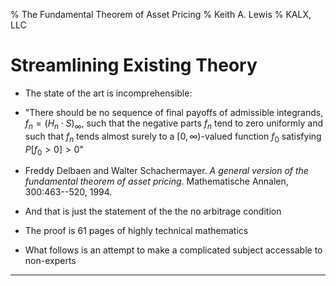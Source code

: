 % The Fundamental Theorem of Asset Pricing
% Keith A. Lewis
% KALX, LLC

# Streamlining Existing Theory

-   The state of the art is incomprehensible:

-  "There should be no sequence of final payoffs of admissible
    integrands, $f_n = (H_n\cdot S)_{\infty}$, such that the
    negative parts $f_n$ tend to zero uniformly and such that
    $f_n$ tends almost surely to a $[0,\infty)$-valued
    function $f_0$ satisfying $P[f_0 \gt 0] > 0$"
-   Freddy Delbaen and Walter Schachermayer. _A general version of the
    fundamental theorem of asset pricing_. Mathematische Annalen,
    300:463--520, 1994.
-   And that is just the statement of the the no arbitrage condition
-   The proof is 61 pages of highly technical mathematics
-   What follows is an attempt to make a complicated subject accessable
    to non-experts

----------------------------

<!--|

Old Baggage
-----------

-   The classical definition of arbitrage is unrealistic
    -   Traders want to make money on the initial position
    -   and minimize the capital required to do that
-   Specifying a real-world measure is irrelevant
    -   It gets immediately discarded anyway
    -   Measuring risk is the important problem
-   Discounted prices are martingales
    -   But only if cash flows are ignored
-   Conditional expectation is too technical
    -   It can be replaced by a simpler concept

A Simpler Approach
------------------

-   Map the finance to mathematics as directly as possible
    -   Clearly identify the misspecifications
-   The mathematics has to be implemented in software to be useful
    -   By people that don't understand complicated math
-   And make sense to the business side
    -   They write the checks

Assumptions
-----------

-   Single currency
    -   used for expressing prices and cash flows
-   Perfect liquidity
    -   zero bid-ask spread at any size
-   Discrete time trading
    -   because continuous time trading is impossible

Unified Derivatives
-------------------

-   Derivative: a contract for future transactions between a buyer and a
    seller
-   All derivative securities can be treated in a unified way
-   Specify an arbitrage free model that allows for possible market
    dynamics
-   Find a hedge and quanitfy the risks
    -   Classical theory is silent on the latter

Finance
-------

Times $t_0\lt t_1\lt\cdots$
  ~ The times where trading is allowed
Prices $X_0$, $X_1$, ...
  ~ vectors of market instrument prices in units of currency
Cash flows $C_0$, $C_1$, ...
  ~ amount paid by each instrument currently held
Trades $\Gamma_0$, $\Gamma_1$, ...
  ~ number of share transacted in each instrument

Accounting
----------

-   Position: $\Delta_j = \sum_{i\le j}\Gamma_i$
    -   shares held at time $t_j$
-   Value: $\Delta_j\cdot X_j$
    -   Marked-to-market value of the position
-   Account: $A_j = \Delta_{j-1}\cdot C_j - \Gamma_j\cdot
    X_j$
    -   Cash flows from existing position less cost of current
        securities traded
    -   No cash flows accrue to current trades

Arbitrage
---------

-   Trades $(\Gamma_j)$ such that
    $A_0\gt 0$, $A_j\ge0$, $j\gt0$,
	and $\sum_j \Gamma_j = 0$.
-	Make money on the initial trade, never lose afterwards,
    and close out the position at some point.
-   Note: no prior 'real world' measure is assumed
-   This definition is not sufficient for traders
	- Risk managers will slap absolute value signs around every number.
	- If $|\Gamma_0|\cdot|X_0|$ is too large they can't do the trade.

Mathematics
-----------

-	

$\Omega$ - Outcomes
------------------------

-   The set of everything that can happen
-   Usually a collection of possible instrument price trajectories
-   Could also include current and future news, social media data, etc
-   No, really. It can be the set of EVERYTHING that can happen
-   Not practical to implement, but math allows us to think big

Partitions/Algebras/Partial Information
----------------------------------------

-   A _partition_ is a disjoint union of subsets
-   $\Omega = \cup_j A_j$ where $A_i\cap A_j =
    \emptyset$ if $i\not= j$
-   An _algebra_ is a collection of sets closed under complement and
    union
-   $A\in\mathscr{A}$ is an _atom_ if $B\subseteq A$,
    $B\in\mathscr{A}$ imply $B=A$ or $B=\emptyset$
-   If an algebra $\mathscr{A}$ is finite the atoms are a partition
-   The algebra $\{\emptyset,\Omega\}$ represents complete lack
    of information.
-   The _power set_ $\mathscr{P}(\Omega) =
    \{E:E\subseteq\Omega\}$ represents complete information
-   Knowing which atom $\omega\in\Omega$ belongs to represents
    partial information
-   E.g., $\{\{1,3,5\},\{2,4,6\}\}$ represents knowing whether
    a die roll is even or odd.

$B(\Omega, \mathscr{A}$) - Bounded measurable functions
-------------------------------------------------------------

-   Bounded: $X\colon\Omega\to\mathbb{R}$ with
    $\sup_{\omega\in\Omega}|X(\omega)|$ finite
-   Measurable: $\{\omega\in\Omega: X(\omega) \le
    x\}\in\mathscr{A}$ for all $x\in\mathbb{R}$
-   If $\mathscr{A}$ is finite, measurable is the same as being
    constant on atoms
-   Every function is bounded on a computer
-   `#define DBL_MAX    1.7976931348623157E+308`

$ba(\Omega, \mathscr{A}$) - Finitely additive measures
------------------------------------------------------------

-   A function $\Pi\colon\mathscr{A}\to\mathbb{R}$ such that
    $\Pi(A\cup B) = \Pi(A) + \Pi(B)$ if $A\cap B =
    \emptyset$
-   The [vector space dual](http://en.wikipedia.org/wiki/Dual_space) of
    bounded measurable functions
-   The dual pairing is $\langle X,\Pi\rangle = \int_\Omega
    X\,d\Pi$
-   If $\mathscr{A}$ is finite the integral is just the sum over
    atoms
-   For $X\in B(\Omega,\mathscr{A})$ and $\Pi\in
    ba(\Omega,\mathscr{A})$ define $X\Pi\in
    ba(\Omega,\mathscr{A})$ by $\langle Y,X\Pi\rangle =
    \langle YX,\Pi\rangle$
-   $\Pi|_\mathscr{A}$ is the measure $\Pi$ restricted to
    the algebra $\mathscr{A}$
-   _Conditional expectation_ $E[X|\mathscr{A}]$ is defined by
    $\langle E[X|\mathscr{A}],\Pi\rangle = \langle
    X,\Pi|_\mathscr{A}\rangle$, $\Pi\in ba(\Omega)$
-   The
    [adjoint/dual/transpose](http://en.wikipedia.org/wiki/Dual_space) of
    conditional expectation is restriction

$(\mathscr{A}_t)_{t\in T}$ - Filtrations
------------------------------------------------

-   An increasing sequence of algebras
-   Represents information available over time
-   Consider flipping a coin: $T$,$H$,$H$,$\dots$
-   Model as $\omega\in[0,1)$ $\omega = .011\dots_2 =
    \sum_{j\gt0} \omega_j 2^{-j}$, $\omega_j
    \in\{0,1\}$
-   $\mathscr{A}_j = \{[\frac{i}{2^j},\frac{i+1}{2^j}) : 0\le
    i\lt 2^j\}$ represents knowing the first $j$ digits

Fundamental Theorem of Asset Pricing
------------------------------------

-   There is no arbitrage iff there exist positive scalar measures
    $(\Pi_j)$ with \begin{equation\*} X_j\Pi_j = (C_{j+1} +
    X_{j+1})\Pi_{j+1}|_{\mathscr{A}_j} \end{equation\*}
-   By induction \begin{equation} X_j\Pi_j = (\sum_{j\lt i\le
    k}C_i\Pi_i + X_k\Pi_k)|_{\mathscr{A}_j} \label{ftap}
    \end{equation}
-   $(\Pi_j)$ are unique if market is complete (Second fundamental
    theorem)
-   Never true for realistic models

FTAP easy direction
-------------------

-   Suppose there exist price deflators with $X_j\Pi_j = (C_{j+1}
    + X_{j+1})\Pi_{j+1}|_{\mathscr{A}_j}$
-   Using $A_{j+1} = \Delta_{j}\cdot C_{j+1} -
    \Gamma_{j+1}\cdot X_{j+1}$
-   \begin{align\*} \Delta_j\cdot X_j\Pi_j &=
    \underline{\Delta_j}\cdot(\underline{C_{j+1}} +
    X_{j+1})\Pi_{j+1}|_{\mathscr{A}_j}\\ &= (\mathbf{A_{j+1} +
    \underline{\Gamma_{j+1}}\cdot X_{j+1}})\Pi_{j+1} +
    \underline{\Delta_j}\cdot
    X_{j+1}\Pi_{j+1}|_{\mathscr{A}_j}\\ &= A_{j+1}\Pi_{j+1} +
    \mathbf{\Delta_{j+1}}\cdot
    X_{j+1}\Pi_{j+1}|_{\mathscr{A}_j}\\ \end{align\*}
-   By induction \begin{equation} \Delta_j\cdot X_j\Pi_j =
    \sum_{j\lt i\le k} A_i\Pi_i + \Delta_k\cdot
    X_k\Pi_k|_{\mathscr{A}_j} \label{ftdp} \end{equation}
-   $\sum_j\Gamma_j = 0$ and $A_i\ge0$, $i\gt0$ imply
    $0 = \sum_i A_i\Pi_i|_{\mathscr{A}_0}$ and $A_0\le
    0$.

FTAP hard direction
-------------------

-   Who cares?
-   No arbitrage implies deflators exist, but we can find plenty
    -   E.g., $X_t = (e^{rt}, se^{(r - \sigma^2/2)t + \sigma
        B_t})$, $\Pi_t = e^{-rt}P$,
    -   where $(B_t)$ is Brownian motion and $P$ is Weiner
        measure
    -   models a bond and non-dividend paying stock
-   The hard part is finding models that reflect market dynamics with
    parameters that can be fitted to market data
-   Finding arbitrage free models is much easier

Derivatives
-----------

-   Prices and cash flows satisfy $\color{blue}X_j\Pi_j =
    \sum_{j\lt i\le k}\color{red}C_i\Pi_i +
    \color{blue}X_k\Pi_k|_{\mathscr{A}_j}$
-   For any trades $(\Gamma_j)$, $\color{blue}\Delta_j\cdot
    \color{blue}X_j\Pi_j = \sum_{j\lt i\le k}
    \color{red}A_i\Pi_i + \color{blue}\Delta_k\cdot
    \color{blue}X_k\Pi_k|_{\mathscr{A}_j}$
-   The position determines the value $\color{blue}\Delta_j\cdot
    \color{blue}X_j$...
-   ...and the account determines the cash flows $\color{red}A_j$
    for a derivative instrument
-   This is how to create synthetic instruments

Delta Hedging
-------------

-   Assuming $\Pi_0 = 1$ and $\Delta_j$ is eventually zero
    $$ \Delta_0\cdot X_0 = \sum_{0\lt
    i}A_i\Pi_i|_{\mathscr{A}_0} $$
-   "The value of a derivative is the expected value of discounted cash
    flows"
-   _If_ a hedge exists the initial hedge is given by $$\Gamma_0 =
    \Delta_0 = \frac{\partial(\Delta_0\cdot X_0)}{\partial
    X_0} = \frac{\partial}{\partial X_0}E[\sum_{0\lt
    i}A_i\Pi_i]$$
-   For a one period model with $C_j = 0$ we could solve
    $\min_{\Gamma_0}||\Gamma_0\cdot X_1 - A_1||^2$ and get a
    measure of the hedging error

$T$ - Trading Times
-----------------------

-   A discrete set of ordered times/dates
-   Using the real numbers to model time is not realistic
-   Markets are not always open
-   Continuous trading is physically impossible
    -   And leads to doubling paradoxes

$X$ - Prices
----------------

-   Functions $X\colon T\to(\Omega\to\mathbb{R})$ with
    $X_t\colon\Omega\to\mathbb{R}$ bounded
    $\mathscr{A}_t$ measurable
-   $X_t(\omega)$ is price at time $t$ given outcome
    $\omega$
-   E.g., Brownian motion with $\Omega = C[0,\infty)$ and
    $B_t(\omega) = \omega(t)$

$C$ - Cash Flows
--------------------

-   Functions $C\colon T\to(\Omega\to\mathbb{R})$ with
    $C_t\colon\Omega\to\mathbb{R}$ bounded
    $\mathscr{A}_t$ measurable
-   Amount paid to buyer if held at $t$
-   Must have been bought _before_ $t$ to receive
-   Bond coupons, stock dividends, FX roll, ...
-   Often $C_t = 0$

$\Gamma$ - Trades
----------------------

-   Functions $\Gamma\colon T\to(\Omega\to\mathbb{R})$ with
    $\Gamma_t\colon\Omega\to\mathbb{R}$ bounded
    $\mathscr{A}_t$ measurable
-   Amount of instrument purchased at time $t$
-   The _position_ is $\Delta_t = \sum_{s\le t} \Gamma_s$

$A$ - Account
-----------------

-   $A_t = \Delta_{t_-} C_t - \Gamma_t X_t$
-   $t_-$ is time immediately prior to $t$
-   Amount received from cash flows minus trading costs
-   The _balance_ is $B_t = \sum_{s\le t} A_s$

Market
------

-   Collection of prices and cash flows indexed by market instruments
-   $X_t,C_t$ are vector valued
-   Dimension equal to the number of market insturments
-   Account becomes $A_t = \Delta_{t_-}\cdot C_t -
    \Gamma_t\cdot X_t$

------

> There is only one model--a vector valued stochastic process--it is
just a matter of parameterization.

One Period Binomial Model
-------------------------

-   $\Omega = \{S^-,S^+\}$, $X_0 = (1,s)$,
    $X_1(\omega) = (R,\omega)$, $C_j = 0$
-   Bond with realized return $R$ and stock goes from $s$ to
    either $S^-$ or $S^+$
-   Find $\pi^-$ and $\pi^+$ such that $(1,s) =
    (R,S^-)\pi^- + (R,S^+)\pi^+$
-   $\pi^- = (S^+/R - s)/(S^+ - S^-)$, $\pi^+ = (s -
    S^-/R)/(S^+ - S^-)$
-   Derivative pays $V(\omega)$ at time 1 for some function $V$
-   There exists $\Gamma_0 = (m,n)$ such that $\Gamma_0\cdot
    X_1 = V$
-   Solve $mR + nsd = V(S_-)$, $mR + nsu = V(S_+)$ for
    $m,n$
-   $n = (V(S_+)-V(S_-))/(S_+-S_-)$, and $$ v = m + ns =
    \frac{1}{R}\left(\frac{S_+-Rs}{S_+-S_-}V(S_-)+\frac{Rs -
    S_-}{S_+-S_-}V(S_+)\right) $$

Example: Put-Call Parity
------------------------

-   $T = \{0,1\}$, $\Omega = [0,\infty)$, $\mathscr{A}_0
    = \{\Omega\}$, $\mathscr{A}_1 = \mathscr{P}(\Omega)$,
    -   $X_0 = (1,s,c,p)$, $X_1(\omega) = (R,\omega,0,0)$,
    -   $C_1(\omega) = (0,0,\max\{\omega - k,0\},\max\{k -
        \omega,0\})$
-   Models a bond with realized return $R$, a stock that can have
    any non-negative value, and a call and put both struck at $k$.
-   No arbitarge implies $$(1,s,c,p) = \langle
    (R,\omega,\max\{\omega - k,0\},\max\{k -
    \omega,0\}),\Pi\rangle$$
-   Taking $\Gamma_0 = (k/R, -1, 1, -1)$ yields $k/R - s + c - p
    = \langle k - \omega + \max\{\omega - k,0\} - \max\{k -
    \omega,0\}),\Pi\rangle = 0$
-   Put-call parity: $c - p = s - k/R$
-   Don't really need a model for this, but it illustrates how to use
    the framework

Example: Cost of Carry
----------------------

-   $T = \{0,1\}$, $\Omega = [0,\infty)$, $\mathscr{A}_0
    = \{\Omega\}$, $\mathscr{A}_1 = \mathscr{P}(\Omega)$,
    -   $X_0 = (1,s,0)$, $X_1(\omega) = (R,\omega,0)$
    -   $C_1(\omega) = (0, 0, \omega - f)$
-   Models a bond with realized return $R$, a stock that can have
    any non-negative value, and an at-the-money forward
-   Forwards have price zero at expiration
-   No arbitarge implies $(1,s,0) = \langle
    (R,\omega,\omega-f),\Pi\rangle$ so $1 = \langle
    R,\Pi\rangle$, $s = \langle \omega,\Pi\rangle$, and $0
    = s - f/R$.
-   Cost-of-carry:$f = Rs$
-   Also don't really need a model for this

Multiperiod Stock Model
-------------------

-   $\Omega = [0,\infty)^n$
-   $X_0 = (1,s,0)$, $X_j = (R_j, \omega_j,
    \phi_j(\omega_j))$, $X_n = (R_n, \omega_n, 0)$
-   $C_j = 0$, $0\le j\lt n$, $C_n = (0, 0, \omega_n -
    f)$
-   Multiperiod stock and foward contract
-   The $\phi_j$ are determined by the no arbitrage condition
-   $\langle R_j,\Pi_j\rangle = \langle R_n, \Pi_n\rangle$
-   $\langle \omega_j, \Pi_j\rangle = \langle \omega_n,
    \Pi_n\rangle$
-   $\langle \phi_j(\omega_j), \Pi_j\rangle = \langle
    \omega_n - f, \Pi_n\rangle = \langle \omega_j -
    fR_n/R_j,\Pi_j\rangle$,
-   so $\phi_j(\omega_j) = \omega_j - fR_n/R_j$

Fixed Dividends
---------------

-   $\Omega = [0,\infty)^n$
-   $X_0 = (1,s,0)$, $X_j = (R_j, \omega_j,
    \phi_j(\omega_j))$, $X_n = (R_n, \omega_n, 0)$
-   $C_0 = 0$, $C_j = (0,d_j,0)$, $0\lt j\lt n$,
    $C_n = (0, d_n, \omega_n - f)$
-   Multiperiod stock paying dividends and foward contract
-   The $\phi_j$ are determined by the no arbitrage condition
-   $\langle R_j,\Pi_j\rangle = \langle R_n, \Pi_n\rangle$
-   $\langle \omega_j, \Pi_j\rangle = \sum_{j\lt k\lt
    n}\langle d_k, \Pi_k\rangle + \langle \omega_n + d_n,
    \Pi_n\rangle$
-   $\langle \phi_j(\omega_j), \Pi_j\rangle = \langle
    \omega_n - f, \Pi_n\rangle = \langle \omega_j -
    \sum_{j\lt k\le n}d_kR_n/R_k - fR_n/R_j,\Pi_j\rangle$,
-   so $\phi_j(\omega_j) = \omega_j - R_N(f/R_j +
    \sum_{j\lt k\le n}d_k/R_k)$

General Models
--------------

-   Specify a probability measure $P$ on $\Omega$
-   Choose $\pi_j\in B(\Omega,\mathscr{A}_j)$ and let
    $\Pi_j = \pi_jP|_{\mathscr{A}_j}$
-   Arbitrage free if $X_j\Pi_j = (C_{j+1} +
    X_{j+1})\Pi_{j+1}|_{\mathscr{A}_j}$
-   Customary to assume $\mathscr{A}_0 = \{\emptyset,\Omega\}$
    and $\pi_0 = 1$
-   The cash flows are usually specified by the market
-   The difficult part is specifying the prices and deflators

Canonical Price Deflator
------------------------

-   If $X_t = R(t)$ is deterministic and $C_t = 0$ then
    $\Pi_t = R(t)^{-1}P|_{\mathscr{A}_t}$ for any probability
    measure $P$ is a deflator for that single instrument
-   Assume for each time there is an instrument with $X_j = 1$ and
    $C_{j+1} = R_j$
-   $R_j$ is the _short realized return_ over $t_j$ to
    $t_{j+1}$
-   Define _canonical price deflators_ $$\Pi_j = (R_0\cdots
    R_{j-1})^{-1}P|_{\mathscr{A}_j}$$
-   Easy to show $\Pi_j = R_j\Pi_{j+1}|_{\mathscr{A}_j}$
-   Note $\Pi_j$ is $\mathscr{A}_{j-1}$ measurable (aka
    _predictable_)
-   There are many possible deflators, but this is canonnical

Zero Coupon Bonds
-----------------

-   A zero coupon bond maturing at $u$ has $X_0 = D(u)$ and
    $C_u = 1$
-   $D(u)\Pi_0 = \Pi_u|_{\mathscr{A}_0}$ so $D(u) =
    \Pi_u(\Omega)$
-   Let $D_t(u)$ be the price at time $t$
-   $D_t(u)\Pi_t = \Pi_u|_{\mathscr{A}_t}$ so $$ D_t(u) =
    \Pi_u/\Pi_t|_{\mathscr{A}_t} = \Pi_{t\le s\lt
    u}R_s^{-1}P|_{\mathscr{A}_t} $$

Forward Rate Agreements
-----------------------

-   have price $X_0 = 0$ and two cash flows
    -   $C_u = -1$, $C_v = 1 + F(u,v)\delta_{u,v}$
-   $\delta_{u,v}$ is the _day count fraction_ that is
    approximately $v - u$ in years depending on the [day count
    convention](http://en.wikipedia.org/wiki/Day_count_convention)
-   Since $0 = -D(u) + (1 + F(u,v)\delta_{u,v})D(v)$ we have $$
    F(u,v) = \frac{1}{\delta_{u,v}}\left(\frac{D(u)}{D(v)} -
    1\right) =
    \frac{1}{\delta_{u,v}}\left(\frac{\Pi_u}{\Pi_v}\bigr|_{\mathscr{A}_0}
    - 1\right) $$
-   Let $F_t(u,v)$ be the forward at time $t$ over $[u,v]$
-   Since $X_t = 0 = -D_t(u) + (1 +
    F_t(u,v)\delta_{u,v})D_t(v)$ we have $$ F_t(u,v) =
    \frac{1}{\delta_{u,v}}\left(\frac{D_t(u)}{D_t(v)} - 1\right)
    =
    \frac{1}{\delta_{u,v}}\left(\frac{\Pi_u}{\Pi_v}\bigr|_{\mathscr{A}_t}
    - 1\right) $$

Forward Rate Agreements w/o Notional
------------------------------------

-   Can also be specified as a single cash flow
-   price $X_0 = 0$ and forward $f(u,v)$ with
    -   $C_v = (F_u(u,v) - f(u,v))\delta_{u,v}$
-   Prevailing forward rate at start of period versus fixed
-   Note $0 = (F_u(u,v) -
    f(u,v))\delta_{u,v}\Pi_v|_{\mathscr{A}_0} = (\Pi_u -
    \Pi_v - f(u,v)\delta{u,v})|_{\mathscr{A}_0}$
-   and $F_0(u,v)\delta_{u,v}\Pi_v|_{\mathscr{A}_0} = (\Pi_u
    - \Pi_v)|_{\mathscr{A}_0}$
-   so $f(u,v) = F_0(u,v)$
-   These two contracts have very different risk profiles

Counterparty Risk
-----------------

-   Assume default time $T$ and recovery $R$ on remaining cash
    flows
-   $R$ assumed to be a constant, $T$ is a random variable
-   Assume $T$ is independent of the deflators
-   Augment sample space to $\Omega' = \Omega\times [0,\infty)$
-   Augment filtration to $\mathscr{A}_t' = \mathscr{A}_t \times
    \mathscr{B}_t$,
-   Where $B_t$ contains the set $(t,\infty)$ and any
    $B\subset [0,t]$
-   At time $t$ we either know the default time exactly or only that
    it has some value greater than $t$

|-->

